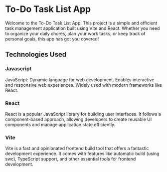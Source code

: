 # To-Do Task List App
Welcome to the To-Do Task List App! This project is a simple and efficient task management application built using Vite and React. Whether you need to organize your daily chores, plan your work tasks, or keep track of personal goals, this app has got you covered!

## Technologies Used

### Javascript
JavaScript: Dynamic language for web development. Enables interactive and responsive web experiences. Widely used with modern frameworks like React.

### React
React is a popular JavaScript library for building user interfaces. It follows a component-based approach, allowing developers to create reusable UI components and manage application state efficiently.

### Vite
Vite is a fast and opinionated frontend build tool that offers a fantastic development experience. It comes with features like automatic build (using swc), TypeScript support, and other essential tools for frontend development.
